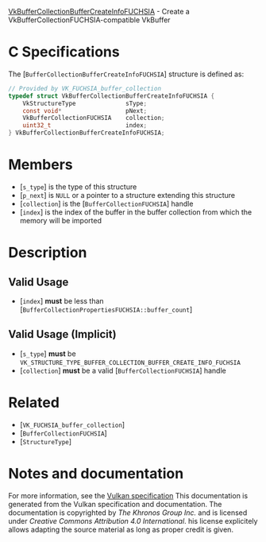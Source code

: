 [VkBufferCollectionBufferCreateInfoFUCHSIA](https://www.khronos.org/registry/vulkan/specs/1.3-extensions/man/html/VkBufferCollectionBufferCreateInfoFUCHSIA.html) - Create a VkBufferCollectionFUCHSIA-compatible VkBuffer

# C Specifications
The [`BufferCollectionBufferCreateInfoFUCHSIA`] structure is defined as:
```c
// Provided by VK_FUCHSIA_buffer_collection
typedef struct VkBufferCollectionBufferCreateInfoFUCHSIA {
    VkStructureType              sType;
    const void*                  pNext;
    VkBufferCollectionFUCHSIA    collection;
    uint32_t                     index;
} VkBufferCollectionBufferCreateInfoFUCHSIA;
```

# Members
- [`s_type`] is the type of this structure
- [`p_next`] is `NULL` or a pointer to a structure extending this structure
- [`collection`] is the [`BufferCollectionFUCHSIA`] handle
- [`index`] is the index of the buffer in the buffer collection from which the memory will be imported

# Description
## Valid Usage
-  [`index`] **must**  be less than [`BufferCollectionPropertiesFUCHSIA::buffer_count`]

## Valid Usage (Implicit)
-  [`s_type`] **must**  be `VK_STRUCTURE_TYPE_BUFFER_COLLECTION_BUFFER_CREATE_INFO_FUCHSIA`
-  [`collection`] **must**  be a valid [`BufferCollectionFUCHSIA`] handle

# Related
- [`VK_FUCHSIA_buffer_collection`]
- [`BufferCollectionFUCHSIA`]
- [`StructureType`]

# Notes and documentation
For more information, see the [Vulkan specification](https://www.khronos.org/registry/vulkan/specs/1.3-extensions/html/vkspec.html)
This documentation is generated from the Vulkan specification and documentation.
The documentation is copyrighted by *The Khronos Group Inc.* and is licensed under *Creative Commons Attribution 4.0 International*.
his license explicitely allows adapting the source material as long as proper credit is given.
        